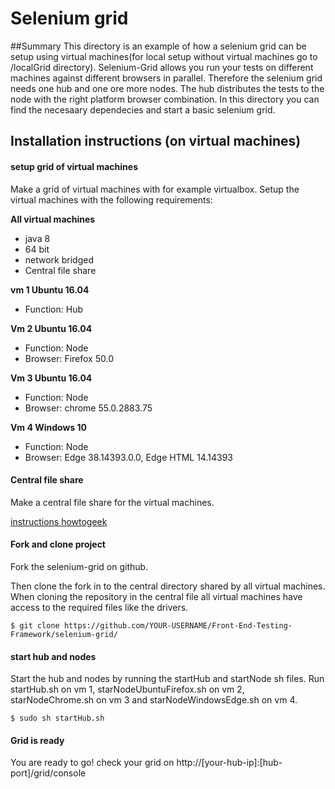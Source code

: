 # Selenium grid

##Summary
This directory is an example of how a selenium grid can be setup using virtual machines(for local setup without virtual machines go to /localGrid directory). Selenium-Grid allows you run your tests on different machines against different browsers in parallel.
Therefore the selenium grid needs one hub and one ore more nodes. The hub distributes the tests to the node with the right platform browser combination. In this directory you can find the necesaary dependecies and start a basic selenium grid. 

## Installation instructions (on virtual machines)

#### setup grid of virtual machines
Make a grid of virtual machines with for example virtualbox. Setup the virtual machines with the following requirements:

**All virtual machines**
- java 8
- 64 bit
- network bridged
- Central file share

**vm 1 Ubuntu 16.04**
- Function: Hub

**Vm 2 Ubuntu 16.04**
 - Function: Node
 - Browser: Firefox 50.0
 
**Vm 3 Ubuntu 16.04**
  - Function: Node
  - Browser: chrome 55.0.2883.75

**Vm 4 Windows 10**
- Function: Node
- Browser: Edge 38.14393.0.0, Edge HTML 14.14393

#### Central file share
Make a central file share for the virtual machines.

[instructions howtogeek](http://www.howtogeek.com/187703/how-to-access-folders-on-your-host-machine-from-an-ubuntu-virtual-machine-in-virtualbox/)

#### Fork and clone project

Fork the selenium-grid on github.

Then clone the fork in to the central directory shared by all virtual machines. When cloning the repository in the central file all virtual machines have access to the required files like the drivers. 

``` command
$ git clone https://github.com/YOUR-USERNAME/Front-End-Testing-Framework/selenium-grid/
```

#### start hub and nodes
Start the hub and nodes by running the startHub and startNode sh files. Run startHub.sh on vm 1, starNodeUbuntuFirefox.sh on vm 2, 
starNodeChrome.sh on vm 3 and starNodeWindowsEdge.sh on vm 4. 

``` command
$ sudo sh startHub.sh
```

#### Grid is ready
You are ready to go! check your grid on http://[your-hub-ip]:[hub-port]/grid/console
